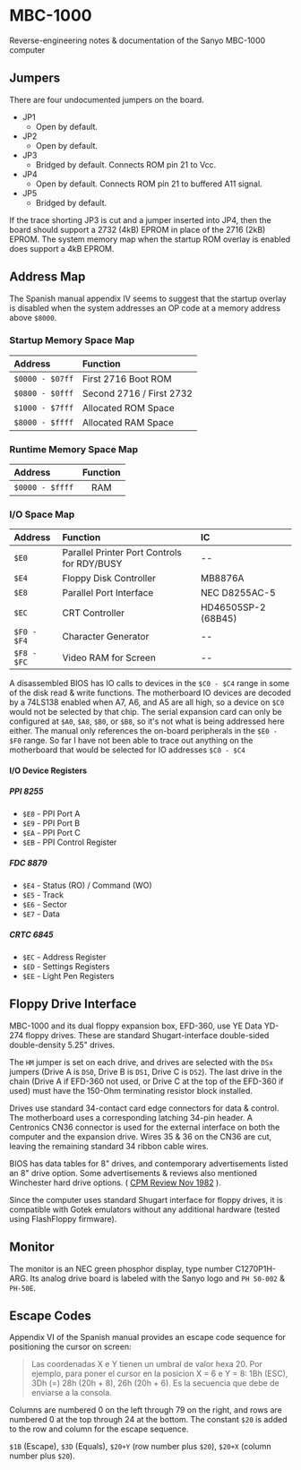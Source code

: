 # MBC-1000
Reverse-engineering notes &amp; documentation of the Sanyo MBC-1000 computer

## Jumpers

There are four undocumented jumpers on the board. 

- JP1
  - Open by default.
- JP2
  - Open by default.
- JP3
  - Bridged by default. Connects ROM pin 21 to Vcc.
- JP4
  - Open by default. Connects ROM pin 21 to buffered A11 signal. 
- JP5
  - Bridged by default. 

If the trace shorting JP3 is cut and a jumper inserted into JP4, then the board should support a 2732 (4kB) EPROM in place of the 2716 (2kB) EPROM. The system memory map when the startup ROM overlay is enabled does support a 4kB EPROM.

## Address Map

The Spanish manual appendix IV seems to suggest that the startup overlay is disabled when the system addresses an OP code at a memory address above `$8000`. 

### Startup Memory Space Map

| Address | Function |
| :--- | :--- |
| `$0000 - $07ff` | First 2716 Boot ROM | 
| `$0800 - $0fff` | Second 2716 / First 2732 |
| `$1000 - $7fff` | Allocated ROM Space | 
| `$8000 - $ffff` | Allocated RAM Space |

### Runtime Memory Space Map

| Address | Function | 
| :--- | :---: |
| `$0000 - $ffff` | RAM |

### I/O Space Map

| Address | Function | IC |
| :--- | :--- | :--- |
| `$E0` | Parallel Printer Port Controls for RDY/BUSY | -- |
| `$E4` | Floppy Disk Controller | MB8876A |
| `$E8` | Parallel Port Interface | NEC D8255AC-5 |
| `$EC` | CRT Controller | HD46505SP-2 (68B45) |
| `$F0 - $F4` | Character Generator | -- |
| `$F8 - $FC` | Video RAM for Screen | -- |

A disassembled BIOS has IO calls to devices in the `$C0 - $C4` range in some of the disk read & write functions. The motherboard IO devices are decoded by a 74LS138 enabled when A7, A6, and A5 are all high, so a device on `$C0` would not be selected by that chip. The serial expansion card can only be configured at `$A0`, `$A8`, `$B0`, or `$B8`, so it's not what is being addressed here either. The manual only references the on-board peripherals in the `$E0 - $F0` range. So far I have not been able to trace out anything on the motherboard that would be selected for IO addresses `$C0 - $C4`

#### I/O Device Registers

##### PPI 8255

- `$E8` - PPI Port A
- `$E9` - PPI Port B
- `$EA` - PPI Port C
- `$EB` - PPI Control Register

##### FDC 8879

- `$E4` - Status (RO) / Command (WO)
- `$E5` - Track
- `$E6` - Sector
- `$E7` - Data

##### CRTC 6845

- `$EC` - Address Register
- `$ED` - Settings Registers
- `$EE` - Light Pen Registers

## Floppy Drive Interface

MBC-1000 and its dual floppy expansion box, EFD-360, use YE Data YD-274 floppy drives. These are standard Shugart-interface double-sided double-density 5.25" drives.

The `HM` jumper is set on each drive, and drives are selected with the `DSx` jumpers (Drive A is `DS0`, Drive B is `DS1`, Drive C is `DS2`). The last drive in the chain (Drive A if EFD-360 not used, or Drive C at the top of the EFD-360 if used) must have the 150-Ohm terminating resistor block installed. 

Drives use standard 34-contact card edge connectors for data & control. The motherboard uses a corresponding latching 34-pin header. A Centronics CN36 connector is used for the external interface on both the computer and the expansion drive. Wires 35 & 36 on the CN36 are cut, leaving the remaining standard 34 ribbon cable wires.

BIOS has data tables for 8" drives, and contemporary advertisements listed an 8" drive option. Some advertisements & reviews also mentioned Winchester hard drive options. ( [CPM Review Nov 1982](https://ia802805.us.archive.org/23/items/198211CPMReview/198211%20CPM%20Review.pdf) ).

Since the computer uses standard Shugart interface for floppy drives, it is compatible with Gotek emulators without any additional hardware (tested using FlashFloppy firmware).

## Monitor

The monitor is an NEC green phosphor display, type number C1270P1H-ARG. Its analog drive board is labeled with the Sanyo logo and `PH 50-002` & `PH-50E`.

## Escape Codes

Appendix VI of the Spanish manual provides an escape code sequence for positioning the cursor on screen:

> Las coordenadas X e Y tienen un umbral de valor hexa 20. Por ejemplo, para poner el cursor en la posicion X = 6 e Y = 8: 1Bh (ESC), 3Dh (=) 28h (20h + 8), 26h (20h + 6). Es la secuencia que debe de enviarse a la consola.

Columns are numbered 0 on the left through 79 on the right, and rows are numbered 0 at the top through 24 at the bottom. The constant `$20` is added to the row and column for the escape sequence.

`$1B` (Escape), `$3D` (Equals), `$20+Y` (row number plus `$20`), `$20+X` (column number plus `$20`).